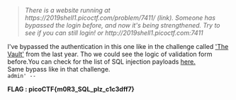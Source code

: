 <blockquote><i>There is a website running at https://2019shell1.picoctf.com/problem/7411/ (link). Someone has bypassed the login before, and now it's being strengthened. Try to see if you can still login! or http://2019shell1.picoctf.com:7411</i></blockquote>  

I've bypassed the authentication in this one like in the challenge called <a href="https://github.com/DejanJS/picoCTF-Writeups/blob/master/09.The%20Vault/Writeup.md">'The Vault'</a> from the last year. Tho we could see the logic of validation form before.You can check for the list of SQL injection payloads <a href="https://github.com/swisskyrepo/PayloadsAllTheThings/tree/master/SQL%20Injection">here.</a><br> Same bypass like in that challenge.<br> <code>admin' --</code><br>  

<b>FLAG :  picoCTF{m0R3_SQL_plz_c1c3dff7} </b>
